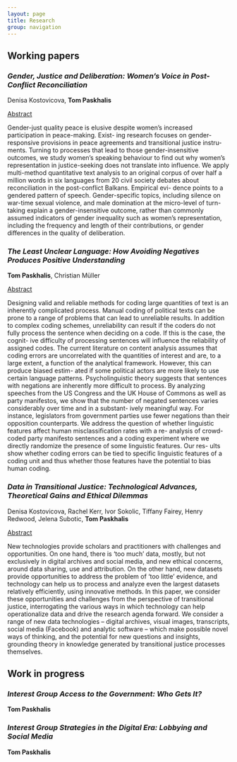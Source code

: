 ```yaml
---
layout: page
title: Research
group: navigation
---
```


## Working papers

### *Gender, Justice and Deliberation: Women’s Voice in Post-Conflict Reconciliation*
Denisa Kostovicova, **Tom Paskhalis**

<p><a class="btn btn-info" data-toggle="collapse" href="#collapseAbstract2"
role="button" aria-expanded="false" aria-controls="collapseAbstract2">Abstract</a></p>
<div class="collapse" id="collapseAbstract2">
<div class="card card-body">
Gender-just quality peace is elusive despite women’s increased participation in peace-making. Exist-
ing research focuses on gender-responsive provisions in peace agreements and transitional justice instru-
ments. Turning to processes that lead to those gender-insensitive outcomes, we study women’s speaking
behaviour to find out why women’s representation in justice-seeking does not translate into influence.
We apply multi-method quantitative text analysis to an original corpus of over half a million words in six
languages from 20 civil society debates about reconciliation in the post-conflict Balkans. Empirical evi-
dence points to a gendered pattern of speech. Gender-specific topics, including silence on war-time sexual
violence, and male domination at the micro-level of turn-taking explain a gender-insensitive outcome,
rather than commonly assumed indicators of gender inequality such as women’s representation, including
the frequency and length of their contributions, or gender differences in the quality of deliberation.
</div>
</div>

### *The Least Unclear Language: How Avoiding Negatives Produces Positive Understanding*
**Tom Paskhalis**, Christian Müller

<p><a class="btn btn-info" data-toggle="collapse" href="#collapseAbstract3"
role="button" aria-expanded="false" aria-controls="collapseAbstract3">Abstract</a></p>
<div class="collapse" id="collapseAbstract3">
<div class="card card-body">
Designing  valid  and  reliable  methods  for  coding  large  quantities  of  text  is
an  inherently  complicated  process.  Manual  coding  of  political  texts  can  be
prone to a range of problems that can lead to unreliable results. In addition
to complex coding schemes, unreliability can result if the coders do not fully
process the sentence when deciding on a code. If this is the case, the cognit-
ive difficulty of processing sentences will influence the reliability of assigned
codes. The current literature on content analysis assumes that coding errors
are uncorrelated with the quantities of interest and are, to a large extent, a
function of the analytical framework. However, this can produce biased estim-
ated if some political actors are more likely to use certain language patterns.
Psycholinguistic theory suggests that sentences with negations are inherently
more difficult to process. By analyzing speeches from the US Congress and
the  UK  House  of  Commons  as  well  as  party  manifestos,  we  show  that  the
number of negated sentences varies considerably over time and in a substant-
ively  meaningful  way.  For  instance,  legislators  from  government  parties  use
fewer negations than their opposition counterparts. We address the question
of whether linguistic features affect human misclassification rates with a re-
analysis of crowd-coded party manifesto sentences and a coding experiment
where we directly randomize the presence of some linguistic features. Our res-
ults show whether coding errors can be tied to specific linguistic features of a
coding unit and thus whether those features have the potential to bias human
coding.
</div>
</div>

### *Data in Transitional Justice: Technological Advances, Theoretical Gains and Ethical Dilemmas*
Denisa Kostovicova, Rachel Kerr, Ivor Sokolic, Tiffany Fairey, Henry Redwood,
Jelena Subotic, **Tom Paskhalis**

<p><a class="btn btn-info" data-toggle="collapse" href="#collapseAbstract1"
role="button" aria-expanded="false" aria-controls="collapseAbstract1">Abstract</a></p>
<div class="collapse" id="collapseAbstract1">
<div class="card card-body">
New technologies provide scholars and practitioners with challenges and opportunities. On one
hand, there is ‘too much’ data, mostly, but not exclusively in digital archives and social media,
and new ethical concerns, around data sharing, use and attribution. On the other hand, new
datasets provide opportunities to address the problem of ‘too little’ evidence, and technology
can help us to process and analyze even the largest datasets relatively efficiently, using
innovative methods. In this paper, we consider these opportunities and challenges from the
perspective of transitional justice, interrogating the various ways in which technology can help
operationalize data and drive the research agenda forward. We consider a range of new data
technologies – digital archives, visual images, transcripts, social media (Facebook) and analytic
software – which make possible novel ways of thinking, and the potential for new questions and
insights, grounding theory in knowledge generated by transitional justice processes themselves.
</div>
</div>


## Work in progress

### *Interest Group Access to the Government: Who Gets It?*
**Tom Paskhalis**

### *Interest Group Strategies in the Digital Era: Lobbying and Social Media*
**Tom Paskhalis**
